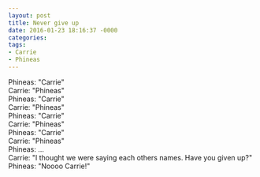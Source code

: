 ```yaml
---
layout: post
title: Never give up
date: 2016-01-23 18:16:37 -0000
categories:
tags:
- Carrie
- Phineas
---
```

Phineas: "Carrie"<br />
Carrie: "Phineas"<br />
Phineas: "Carrie"<br />
Carrie: "Phineas"<br />
Phineas: "Carrie"<br />
Carrie: "Phineas"<br />
Phineas: "Carrie"<br />
Carrie: "Phineas"<br/>
Phineas: ...<br />
Carrie: "I thought we were saying each others names. Have you given up?"<br />
Phineas: "Noooo Carrie!"
